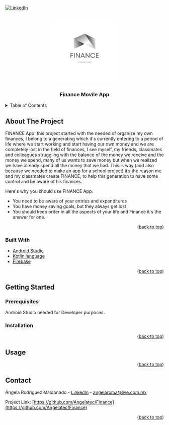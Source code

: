 <div id="top"></div>

[![LinkedIn][linkedin-shield]][linkedin-url]


<!-- PROJECT LOGO -->
<br />
<div align="center">
  <a href="https://github.com/Angelatec/Finance">
    <img src="app/logo.png" alt="Logo" width="200" height="200">
  </a>

  <h3 align="center">Finance Movile App</h3>

 
</div>



<!-- TABLE OF CONTENTS -->
<details>
  <summary>Table of Contents</summary>
  <ol>
    <li>
      <a href="#about-the-project">About The Project</a>
      <ul>
        <li><a href="#built-with">Built With</a></li>
      </ul>
    </li>
    <li>
      <a href="#getting-started">Getting Started</a>
      <ul>
        <li><a href="#prerequisites">Prerequisites</a></li>
        <li><a href="#installation">Installation</a></li>
      </ul>
    </li>
    <li><a href="#usage">Usage</a></li>
    <li><a href="#contact">Contact</a></li>
  </ol>
</details>



<!-- ABOUT THE PROJECT -->
## About The Project


FINANCE App: this project started with the needed of organize my own finances, I belong to a generating which it's currently entering to a period of life where we start working and start having our own money and we are completely lost in the field of finances, I see myself, my friends, classmates and colleagues struggling with the balance of the money we receive and the money we spend, many of us wants to save money but when we realized we have already spend all the money that we had. This is way (and also because we needed to make an app for a school project) it’s the reason me and my classmates create FINANCE, to help this generation to have some control and be aware of his finances.   

Here's why you should use FINANCE App:
* You need to be aware of your entries and expenditures  
* You have money saving goals, but they always get lost 
* You should keep order in all the aspects of your life and Finance it´s the answer for one. 


<p align="right">(<a href="#top">back to top</a>)</p>


### Built With

* [Android Studio](https://developer.android.com/studio?hl=es-419&gclid=EAIaIQobChMImMCiuryo9QIVg8x3Ch1CvgWBEAAYASAAEgLqFvD_BwE&gclsrc=aw.ds)
* [Kotlin language](https://kotlinlang.org/)
* [Firebase](https://firebase.google.com/)


<p align="right">(<a href="#top">back to top</a>)</p>



<!-- GETTING STARTED -->
## Getting Started

### Prerequisites
Android Studio needed for Developer purposes. 

### Installation

<p align="right">(<a href="#top">back to top</a>)</p>



<!-- USAGE EXAMPLES -->
## Usage


<p align="right">(<a href="#top">back to top</a>)</p>






<!-- CONTACT -->
## Contact
Ángela Rodríguez Maldonado - [LinkedIn](https://www.linkedin.com/in/%C3%A1ngela-rodr%C3%ADguez-maldonado-b0788b1b5/) - angelaroma@live.com.mx

Project Link: [https://github.com/Angelatec/Finance](https://github.com/Angelatec/Finance)
<p align="right">(<a href="#top">back to top</a>)</p>


<!-- MARKDOWN LINKS & IMAGES -->
<!-- https://www.markdownguide.org/basic-syntax/#reference-style-links -->
[contributors-shield]: https://img.shields.io/github/contributors/github_username/repo_name.svg?style=for-the-badge
[contributors-url]: https://github.com/github_username/repo_name/graphs/contributors
[forks-shield]: https://img.shields.io/github/forks/github_username/repo_name.svg?style=for-the-badge
[forks-url]: https://github.com/github_username/repo_name/network/members
[stars-shield]: https://img.shields.io/github/stars/github_username/repo_name.svg?style=for-the-badge
[stars-url]: https://github.com/github_username/repo_name/stargazers
[issues-shield]: https://img.shields.io/github/issues/github_username/repo_name.svg?style=for-the-badge
[issues-url]: https://github.com/github_username/repo_name/issues
[license-shield]: https://img.shields.io/github/license/github_username/repo_name.svg?style=for-the-badge
[license-url]: https://github.com/github_username/repo_name/blob/master/LICENSE.txt
[linkedin-shield]: https://img.shields.io/badge/-LinkedIn-black.svg?style=for-the-badge&logo=linkedin&colorB=555
[linkedin-url]: https://www.linkedin.com/in/%C3%A1ngela-rodr%C3%ADguez-maldonado-b0788b1b5
[product-screenshot]: images/screenshot.png
